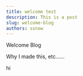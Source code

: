 ```yaml
---
title: welcome test
description: This is a post
slug: welcome-blog
authors: ssnow
---
```


Welcome Blog

Why I made this, etc......

hi